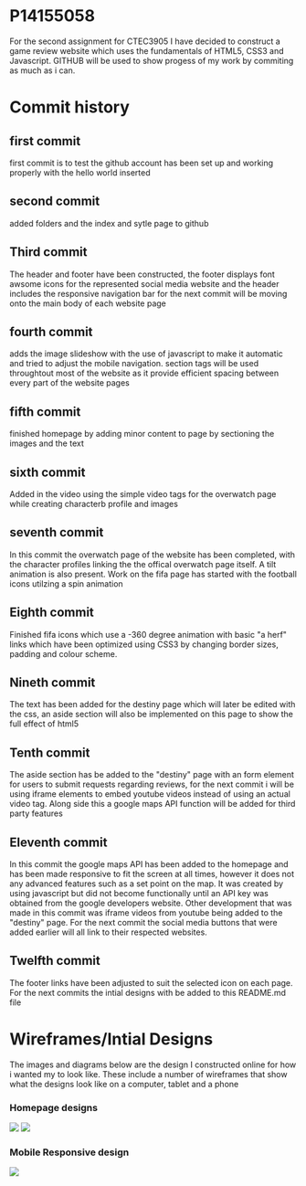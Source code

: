 <h1>P14155058</h1>

<p>For the second assignment for CTEC3905 I have decided to construct a game review website which uses the fundamentals of HTML5, CSS3 and Javascript. GITHUB will be used to show progess of my work by commiting as much as i can.</p> 

<h1>Commit history</h1>

<h2>first commit</h2>

<p>first commit is to test the github account has been set up and working properly with the hello world inserted</p>

<h2>second commit</h2> 

<p>added folders and the index and sytle page to github</p> 

<h2>Third commit </h2> 

<p>The header and footer have been constructed, the footer displays font awsome icons for the represented social media website and the header includes the responsive navigation bar for the next commit will be moving onto the main body of each website page</p> 

<h2>fourth commit</h2>

<p>adds the image slideshow with the use of javascript to make it automatic and tried to adjust the mobile navigation. section tags will be used throughtout most of the website as it provide efficient spacing between every part of the website pages</p> 

<h2>fifth commit</h2> 

<p>finished homepage by adding minor content to page by sectioning the images and the text</p> 

<h2>sixth commit</h2> 

<p> Added in the video using the simple video tags for the overwatch page while creating characterb profile and images</p>

<h2>seventh commit</h2> 

<p>In this commit the overwatch page of the website has been completed, with the character profiles linking the the offical overwatch page itself. A tilt animation is also present. Work on the fifa page has started with the football icons utilzing a spin animation </p>

<h2>Eighth commit</h2> 

<p>Finished fifa icons which use a -360 degree animation with basic "a herf" links which have been optimized using CSS3 by changing border sizes, padding and colour scheme. </p>  

<h2>Nineth commit</h2>

<p> The text has been added for the destiny page which will later be edited with the css, an aside section will also be implemented on this page to show the full effect of html5</p>

<h2>Tenth commit</h2>

<p> The aside section has be added to the "destiny" page with an form element for users to submit requests regarding reviews, for the next commit i will be using iframe elements to embed youtube videos instead of using an actual video tag. Along side this a google maps API function will be added for third party features</p>

<h2> Eleventh commit</h2>

<P> In this commit the google maps API has been added to the homepage and has been made responsive to fit the screen at all times, however it does not any advanced features such as a set point on the map. It was created by using javascript but did not become functionally until an API key was obtained from the google developers website. Other development that was made in this commit was iframe videos from youtube being added to the "destiny" page. For the next commit the social media buttons that were added earlier will all link to their respected websites. </P>

<h2>Twelfth commit</h2>

<p>The footer links have been adjusted to suit the selected icon on each page. For the next commits the intial designs with be added to this README.md file </p>


 <h1>Wireframes/Intial Designs</h1>
 
 <P>The images and diagrams below are the design I constructed online for how i wanted my to look like. These include a number of wireframes that show what the designs look like on a computer, tablet and a phone</P>
 
 
 <h3> Homepage designs</h3>
 <img src="images/intial1.png"> 
 <img src="images/initial2.png">
 
 <h3>Mobile Responsive design</h3>
 <img src="images/mobileview.png">
 
 
 
 
 
